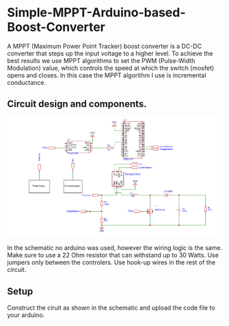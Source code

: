 # Simple-MPPT-Arduino-based-Boost-Converter

A MPPT (Maximum Power Point Tracker) boost converter is a DC-DC converter that steps up the input voltage to a higher level. To achieve the best results we use MPPT algorithms to set the PWM (Pulse-Width Modulation) value, which controls the speed at which the switch (mosfet) opens and closes. In this case the MPPT algorithm I use is incremental conductance.

## Circuit design and components.
![schematic](/schematic.png)

Ιn the schematic no arduino was used, however the wiring logic is the same.
Make sure to use a 22 Ohm resistor that can withstand up to 30 Watts.
Use jumpers only between the controlers. Use hook-up wires in the rest of the circuit.

## Setup 

Construct the ciruit as shown in the schematic and upload the code file to your arduino.

